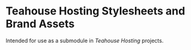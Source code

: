 # Teahouse Hosting Stylesheets and Brand Assets

Intended for use as a submodule in _Teahouse Hosting_ projects.

